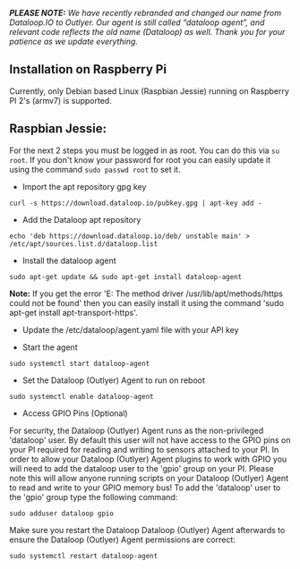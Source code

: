 _**PLEASE NOTE:** We have recently rebranded and changed our name from Dataloop.IO to Outlyer. Our agent is still called “dataloop agent”, and relevant code reflects the old name (Dataloop) as well. Thank you for your patience as we update everything._

## Installation on Raspberry Pi

Currently, only Debian based Linux (Raspbian Jessie) running on Raspberry PI 2's (armv7) is supported.

## Raspbian Jessie:

For the next 2 steps you must be logged in as root. You can do this via `su root`. If you don't know your password for root you can easily update it using the command `sudo passwd root` to set it.

* Import the apt repository gpg key

```
curl -s https://download.dataloop.io/pubkey.gpg | apt-key add -
```

* Add the Dataloop apt repository

```
echo 'deb https://download.dataloop.io/deb/ unstable main' > /etc/apt/sources.list.d/dataloop.list
```

* Install the dataloop agent

```
sudo apt-get update && sudo apt-get install dataloop-agent
```

**Note:** If you get the error 'E: The method driver /usr/lib/apt/methods/https could not be found' then you can easily install it using the command 'sudo apt-get install apt-transport-https'.

* Update the /etc/dataloop/agent.yaml file with your API key

* Start the agent

```
sudo systemctl start dataloop-agent
```

* Set the Dataloop (Outlyer) Agent to run on reboot

```
sudo systemctl enable dataloop-agent
```

* Access GPIO Pins (Optional)

For security, the Dataloop (Outlyer) Agent runs as the non-privileged 'dataloop' user. By default this user will not have access to the GPIO pins on your PI required for reading and writing to sensors attached to your PI. In order to allow your Dataloop (Outlyer) Agent plugins to work with GPIO you will need to add the dataloop user to the 'gpio' group on your PI. Please note this will allow anyone running scripts on your Dataloop (Outlyer) Agent to read and write to your GPIO memory bus! To add the 'dataloop' user to the 'gpio' group type the following command:

```
sudo adduser dataloop gpio
```

Make sure you restart the Dataloop Dataloop (Outlyer) Agent afterwards to ensure the Dataloop (Outlyer) Agent permissions are correct:

```
sudo systemctl restart dataloop-agent
```
